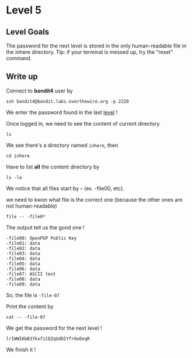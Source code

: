 # Level 5

## Level Goals
The password for the next level is stored in the only human-readable file in the inhere directory. Tip: if your terminal is messed up, try the “reset” command.


## Write up

Connect to **bandit4** user by
```
ssh bandit4@bandit.labs.overthewire.org -p 2220
```

We enter the password found in the last [level]("../level-04/writeup.md") !

Once logged in, we need to see the content of current directory
```
ls
```

We see there's a directory named ```inhere```, then
```
cd inhere
```

Have to list **all** the content directory by
```
ls -la
```

We notice that all files start by **-** (ex. -file00, etc). 

we need to kwon what file is the correct one (because the other ones are not human-readable)
```
file -- -file0*
```

The output tell us the good one !
```
-file00: OpenPGP Public Key
-file01: data
-file02: data
-file03: data
-file04: data
-file05: data
-file06: data
-file07: ASCII text
-file08: data
-file09: data
```

So, the file is ```-file-07```

Print the content by
```
cat -- -file-07
```

We get the password for the next level !
```
lrIWWI6bB37kxfiCQZqUdOIYfr6eEeqR
```

We finish it !
